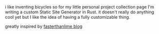 i like inventing bicycles so for my little personal project collection page I'm writing
a custom Static Site Generator in Rust. it doesn't really do anything cool yet but I like
the idea of having a fully customizable thing.

greatly inspired by [fasterthanlime blog](https://fasterthanli.me/)
